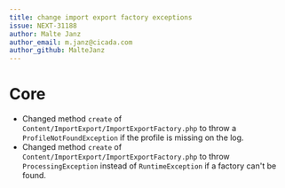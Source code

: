```yaml
---
title: change import export factory exceptions
issue: NEXT-31188
author: Malte Janz
author_email: m.janz@cicada.com
author_github: MalteJanz
---
```

# Core
* Changed method `create` of `Content/ImportExport/ImportExportFactory.php` to throw a `ProfileNotFoundException` if the profile is missing on the log.
* Changed method `create` of `Content/ImportExport/ImportExportFactory.php` to throw `ProcessingException` instead of `RuntimeException` if a factory can't be found.

